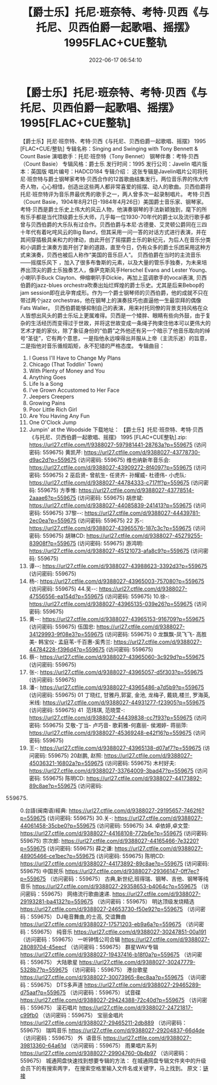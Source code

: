 ﻿---
title: 【爵士乐】托尼·班奈特、考特·贝西《与托尼、贝西伯爵一起歌唱、摇摆》1995FLAC+CUE整轨
date: 2022-06-17 06:54:10
categories: 古典音乐、新世纪、纯音雅乐
tags: 纯音雅乐
---
# 【爵士乐】托尼·班奈特、考特·贝西《与托尼、贝西伯爵一起歌唱、摇摆》1995[FLAC+CUE整轨]

【爵士乐】托尼·班奈特、考特·贝西《与托尼、贝西伯爵一起歌唱、摇摆》 1995
[FLAC+CUE/整轨]
专辑名称：Singing and Swinging with
Tony Bennett & Count Basie
演唱歌手：托尼·班奈特（Tony
Bennet）
钢琴伴奏：考特·贝西（Count
Basie）
专辑风格：爵士乐
发行时间：1995
发行公司：Javelin
唱片版本：英国版
唱片编号：HADCD184
专辑介绍：
这张专辑是Javelin唱片公司将托尼·班奈特与爵士钢琴家考特·贝西合作的12首歌曲结集发行。两位音乐界的伟大传奇人物，心心相惜，创造出这些两人都非常喜爱的摇摆、动人的歌曲。贝西伯爵将托尼·班奈特评为音乐界最优秀的歌手之一，两人曾多次一起录制唱片。
考特·贝西（Count
Basie，1904年8月21日-1984年4月26日）美国爵士音乐家、钢琴家。考特·贝西是爵士乐史上伟大的风云人物，他演奏钢琴的手法新颖独到，麾下的所有乐手都是当代顶级爵士乐大师，几乎每一位1930-70年代的爵士以及流行歌手都曾与贝西伯爵的大乐队有过合作。贝西伯爵与本尼·古德曼、艾灵顿公爵同在三四十年代有着叱咤风云的Big
Band，但其采用一问一答的对话方式进行表演，并在其间穿插极具亲和力的律动，由此开创了摇摆爵士乐的新纪元，为后人在音乐分类和小调爵士演奏方面开创了新的道路，直至今日，仍有众多的爵士乐团采用这种方式来演奏，贝西也被后人称作“美国的音乐巨人”。
贝西伯爵在当时的主流音乐——摇摆乐风下
，加入了很多布鲁斯的元素，以及大量的管乐手独奏，为未来培养出顶尖的爵士乐独奏艺人，像萨克斯风手Herschel Evans and
Lester Young、小喇叭手Buck Clayton、伸缩喇叭手Dickie，再加上蓝调歌手的vocal表演,
贝西伯爵的jazz-blues orchestra吹奏出灿烂辉煌的爵士乐史。尤其是后来Bebop的jam
session即在此孕育成形。作为一个爵士钢琴师的贝西伯爵，他的成就不只在带过两个jazz
orchestras，他在钢琴上的演奏技巧也直逼他一生最崇拜的偶像Fats Waller。
贝西伯爵能够抑制自己的表演，用来衬托同僚的背景支持风格在众人皆想出风头的爵士乐坛上更属难得。贝西是一个矮胖、眼睛有些向外鼓，由于复杂的生活经历而变得过于世故，并将这世故变成一条绳子拘束住他本可以更伟大的艺术才能的家伙，除了象征身份的“伯爵”之外他还有另一个暗示了他音乐取向的绰号“圣徒”，它有两个意思，一是指他永远嗅得出并服从上帝（主流乐迷）的旨意，二是指他对音乐循规蹈矩，永不犯错的严格态度。
专辑曲目：
01. I Guess I'll Have to Change
My Plans
02. Chicago (That Toddlin'
Town)
03. With Plenty of Money and
You
04. Anything Goes
05. Life Is a Song
06. I've Grown Accustomed to
Her Face
07. Jeepers
Creepers
08. Growing Pains
09. Poor Little Rich
Girl
10. Are You Having Any
Fun
11. One O'Clock
Jump
12. Jumpin' at the
Woodside
下载地址：
【爵士乐】托尼·班奈特、考特·贝西《与托尼、贝西伯爵一起歌唱、摇摆》 1995 [FLAC+CUE整轨].zip: https://url27.ctfile.com/f/9388027-597981441-28763a?p=559675
(访问密码: 559675)
黄凯芹: https://url27.ctfile.com/d/9388027-43778730-d9ac2d?p=559675
(访问密码: 559675)
维也纳新年音乐会: https://url27.ctfile.com/d/9388027-43909272-8f4097?p=559675
(访问密码: 559675)
2 巫启贤- 曾航生- 任贤齐- 孙耀威- 杜德伟- 小虎队: https://url27.ctfile.com/d/9388027-44784333-c717ff?p=559675
(访问密码: 559675)
方季惟: https://url27.ctfile.com/d/9388027-43778514-2aaae6?p=559675
(访问密码: 559675)
胡彦斌: https://url27.ctfile.com/d/9388027-44085839-241413?p=559675
(访问密码: 559675)
37黎--: https://url27.ctfile.com/d/9388027-44439781-2ec0ea?p=559675
(访问密码: 559675)
22 苏-: https://url27.ctfile.com/d/9388027-43965576-187c3c?p=559675
(访问密码: 559675)
胡琳CD: https://url27.ctfile.com/d/9388027-45279255-83908f?p=559675
(访问密码: 559675)
游鸿明: https://url27.ctfile.com/d/9388027-45121073-afa8c9?p=559675
(访问密码: 559675)
24. 谭--: https://url27.ctfile.com/d/9388027-43988623-3392d3?p=559675
(访问密码: 559675)
06. 杨-: https://url27.ctfile.com/d/9388027-43965003-757080?p=559675
(访问密码: 559675)
44.吴--: https://url27.ctfile.com/d/9388027-47556556-ea154d?p=559675
(访问密码: 559675)
10.徐-: https://url27.ctfile.com/d/9388027-43965135-039e26?p=559675
(访问密码: 559675)
15. 黄--: https://url27.ctfile.com/d/9388027-43965153-916709?p=559675
(访问密码: 559675)
伍国忠: https://url27.ctfile.com/d/9388027-34129993-9f08e3?p=559675
(访问密码: 559675)
0 龙飘飘-凤飞飞- 高胜美- 韩宝仪-
孟庭苇-千百惠-奚秀兰: https://url27.ctfile.com/d/9388027-44784228-f396d4?p=559675
(访问密码: 559675)
07. 蔡-: https://url27.ctfile.com/d/9388027-43965060-3c929d?p=559675
(访问密码: 559675)
03. 张-: https://url27.ctfile.com/d/9388027-43965057-d5f303?p=559675
(访问密码: 559675)
20. 潘-: https://url27.ctfile.com/d/9388027-43965486-a7d5b9?p=559675
(访问密码: 559675)
01 丁晓红, 甘雅丹,郭宴, 金池, 龙梅子, 戴娆,楼兰, 罗海英,米线: https://url27.ctfile.com/d/9388027-44931277-f23905?p=559675
(访问密码: 559675)
41  范玮琪, 范晓萱-: https://url27.ctfile.com/d/9388027-44439838-cc7f93?p=559675
(访问密码: 559675)
艾敬-丁当- 卢巧音- 歌莉雅-何嘉丽- 侯湘婷- 蒋丽萍: https://url27.ctfile.com/d/9388027-45369248-e42f16?p=559675
(访问密码: 559675)
11. 王-: https://url27.ctfile.com/d/9388027-43965138-d07af7?p=559675
(访问密码: 559675)
20赵鹏, 赵照: https://url27.ctfile.com/d/9388027-45036321-16802a?p=559675
(访问密码: 559675)
木村好夫: https://url27.ctfile.com/d/9388027-33764009-3bad47?p=559675
(访问密码: 559675)
陈明CD:
https://url27.ctfile.com/d/9388027-44173892-89c8ae?p=559675
(访问密码:
559675)
0.台語(闽南语)經典: https://url27.ctfile.com/d/9388027-29195657-7462f6?p=559675
(访问密码: 559675)
30.关-: https://url27.ctfile.com/d/9388027-44061458-35cbe0?p=559675
(访问密码: 559675)
34. 卓依婷,卓文萱: https://url27.ctfile.com/d/9388027-44168108-772b6e?p=559675
(访问密码: 559675)
宗次郎: https://url27.ctfile.com/d/9388027-44165466-7e3220?p=559675
(访问密码: 559675)
薛之谦: https://url27.ctfile.com/d/9388027-48905466-ce1bec?p=559675
(访问密码: 559675)
陈明CD: https://url27.ctfile.com/d/9388027-44173892-89c8ae?p=559675
(访问密码: 559675)
中国民乐
https://url27.ctfile.com/d/9388027-29366147-0ff7ec?p=559675
（访问密码：559675）
古典,新世纪,班得瑞、钢琴、吉他、钢琴等纯音乐
https://url27.ctfile.com/d/9388027-29358653-b4064c?p=559675
（访问密码：559675）
网络流行歌曲速递.
https://url27.ctfile.com/d/9388027-29193281-ba4132?p=559675
（访问密码：559675）
明达顶级发烧精选
https://url27.ctfile.com/d/9388027-24653730-f50e92?p=559675
（访问密码：559675）
DJ电音舞曲,的士高, 交谊舞曲
https://url27.ctfile.com/d/9388027-17571203-eb9a6a?p=559675
（访问密码：559675）
纯音乐
https://url27.ctfile.com/d/9388027-30247851-00a191
（访问密码：559675）
一听钟情公司合辑
https://url27.ctfile.com/d/9388027-28089704-45eecf
（访问密码：559675）
群星WAV专辑
https://url27.ctfile.com/d/9388027-19437416-b18f0a?p=559675
（访问密码：559675）
大陆歌星
https://url27.ctfile.com/d/9388027-30247779-5328b7?p=559675
（访问密码：559675）
港台歌星
https://url27.ctfile.com/d/9388027-30073965-8ec8aa?p=559675
（访问密码：559675）
DTS多声道
https://url27.ctfile.com/d/9388027-29465289-d75aaf?p=559675
（访问密码：559675）
试音碟
https://url27.ctfile.com/d/9388027-29424388-72c40d?p=559675
（访问密码：559675）
滚石唱片
https://url27.ctfile.com/d/9388027-24721817-c99fb0
（访问密码：559675）
宝丽金唱片
https://url27.ctfile.com/d/9388027-29465211-2db889
（访问密码：559675）
瑞鸣音乐
https://url27.ctfile.com/d/9388027-29204837-66d4de
（访问密码：559675）
外  语音乐
https://url27.ctfile.com/d/9388027-39813360-64a61d
（访问密码：559675）
雨果唱片系列
https://url27.ctfile.com/d/9388027-29904760-0b4b97
（访问密码：559675）
城通网盘快速找到想要专辑的方法：
在城通网盘专辑文件夹中的升级会员下的有搜索两字，
在搜索空格里输入文件名或关键字，马上找到。
原文：[链接](https://blog.sina.com.cn/s/blog_1647c7e7601030xtt.html)